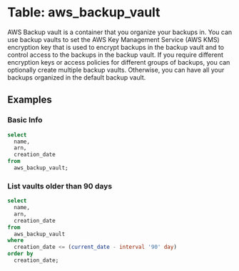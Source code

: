 # Table: aws_backup_vault

AWS Backup vault is a container that you organize your backups in. You can use backup vaults to set the AWS Key Management Service (AWS KMS) encryption key that is used to encrypt backups in the backup vault and to control access to the backups in the backup vault.
If you require different encryption keys or access policies for different groups of backups, you can optionally create multiple backup vaults. Otherwise, you can have all your backups organized in the default backup vault.

## Examples

### Basic Info

```sql
select
  name,
  arn,
  creation_date
from
  aws_backup_vault;
```


### List vaults older than 90 days

```sql
select
  name,
  arn,
  creation_date
from
  aws_backup_vault
where
  creation_date <= (current_date - interval '90' day)
order by
  creation_date;
```
